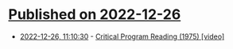 # [Published on 2022-12-26](index.md)

* [2022-12-26, 11:10:30](https://news.ycombinator.com/item?id=34136666) - [Critical Program Reading (1975) [video]](https://www.youtube.com/watch?v=7hdJQkn8rtA)
